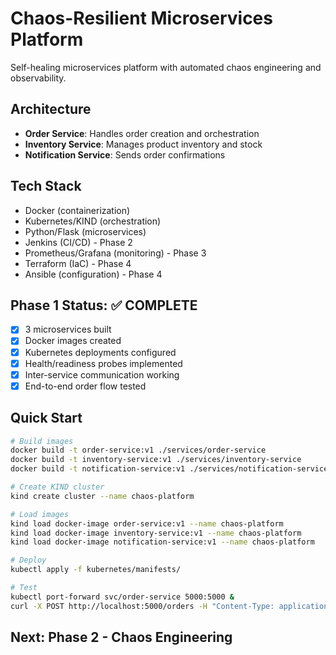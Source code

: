 
# Chaos-Resilient Microservices Platform

Self-healing microservices platform with automated chaos engineering and observability.

## Architecture
- **Order Service**: Handles order creation and orchestration
- **Inventory Service**: Manages product inventory and stock
- **Notification Service**: Sends order confirmations

## Tech Stack
- Docker (containerization)
- Kubernetes/KIND (orchestration)
- Python/Flask (microservices)
- Jenkins (CI/CD) - Phase 2
- Prometheus/Grafana (monitoring) - Phase 3
- Terraform (IaC) - Phase 4
- Ansible (configuration) - Phase 4

## Phase 1 Status: ✅ COMPLETE
- [x] 3 microservices built
- [x] Docker images created
- [x] Kubernetes deployments configured
- [x] Health/readiness probes implemented
- [x] Inter-service communication working
- [x] End-to-end order flow tested

## Quick Start
```bash
# Build images
docker build -t order-service:v1 ./services/order-service
docker build -t inventory-service:v1 ./services/inventory-service
docker build -t notification-service:v1 ./services/notification-service

# Create KIND cluster
kind create cluster --name chaos-platform

# Load images
kind load docker-image order-service:v1 --name chaos-platform
kind load docker-image inventory-service:v1 --name chaos-platform
kind load docker-image notification-service:v1 --name chaos-platform

# Deploy
kubectl apply -f kubernetes/manifests/

# Test
kubectl port-forward svc/order-service 5000:5000 &
curl -X POST http://localhost:5000/orders -H "Content-Type: application/json" -d '{"product_id":"PROD-001","quantity":2,"email":"test@example.com"}'
```

## Next: Phase 2 - Chaos Engineering
